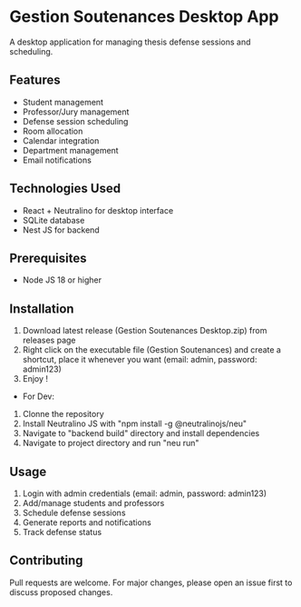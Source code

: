 
# Gestion Soutenances Desktop App

A desktop application for managing thesis defense sessions and scheduling.

## Features

- Student management
- Professor/Jury management
- Defense session scheduling
- Room allocation
- Calendar integration
- Department management
- Email notifications

## Technologies Used

- React + Neutralino for desktop interface
- SQLite database
- Nest JS for backend

## Prerequisites
- Node JS 18 or higher

## Installation

1. Download latest release (Gestion Soutenances Desktop.zip) from releases page
2. Right click on the executable file (Gestion Soutenances) and create a shortcut, place it whenever you want (email: admin, password: admin123)
3. Enjoy !

- For Dev: 
1. Clonne the repository 
2. Install Neutralino JS with "npm install -g @neutralinojs/neu"
3. Navigate to "backend build" directory and install dependencies
4. Navigate to project directory and run "neu run"

## Usage

1. Login with admin credentials (email: admin, password: admin123)
2. Add/manage students and professors
3. Schedule defense sessions
4. Generate reports and notifications
5. Track defense status

## Contributing

Pull requests are welcome. For major changes, please open an issue first to discuss proposed changes.
